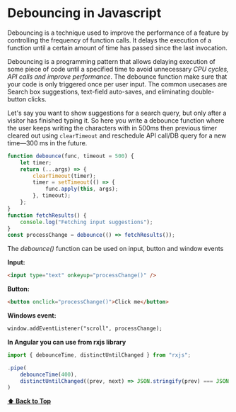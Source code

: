 <h1>Debouncing in Javascript</h2>

Debouncing is a technique used to improve the performance of a feature by controlling the frequency of function calls. It delays the execution of a function until a certain amount of time has passed since the last invocation.

Debouncing is a programming pattern that allows delaying execution of some piece of code until a specified time to avoid unnecessary _CPU cycles, API calls and improve performance_. The debounce function make sure that your code is only triggered once per user input. The common usecases are Search box suggestions, text-field auto-saves, and eliminating double-button clicks.

Let's say you want to show suggestions for a search query, but only after a visitor has finished typing it. So here you write a debounce function where the user keeps writing the characters with in 500ms then previous timer cleared out using `clearTimeout` and reschedule API call/DB query for a new time—300 ms in the future.

```javascript
function debounce(func, timeout = 500) {
    let timer;
    return (...args) => {
        clearTimeout(timer);
        timer = setTimeout(() => {
            func.apply(this, args);
        }, timeout);
    };
}
function fetchResults() {
    console.log("Fetching input suggestions");
}
const processChange = debounce(() => fetchResults());
```

The _debounce()_ function can be used on input, button and window events

**Input:**

```html
<input type="text" onkeyup="processChange()" />
```

**Button:**

```html
<button onclick="processChange()">Click me</button>
```

**Windows event:**

```html
window.addEventListener("scroll", processChange);
```

**In Angular you can use from rxjs library**
```typescript
import { debounceTime, distinctUntilChanged } from "rxjs";

.pipe(
    debounceTime(400),
    distinctUntilChanged((prev, next) => JSON.stringify(prev) === JSON.stringify(next))
)
```

**[⬆ Back to Top](#table-of-contents)**
